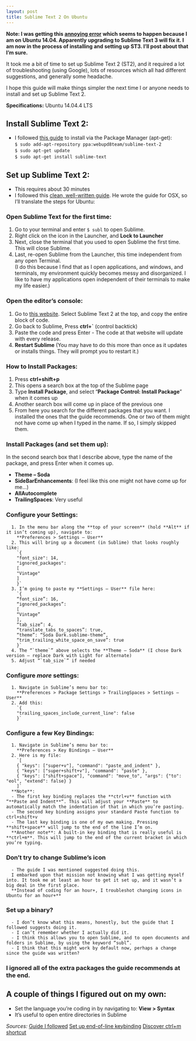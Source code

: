 ```yaml
---
layout: post
title: Sublime Text 2 On Ubuntu
---
```


**Note: I was getting this [annoying error](http://stackoverflow.com/questions/23165426/sublime-text-on-ubuntu-14-04-keeps-attempting-to-remove-it) which seems to happen because I am on Ubuntu 14.04. Apparently upgrading to Sublime Text 3 will fix it. I am now in the process of installing and setting up ST3. I’ll post about that I’m sure.**

  

It took me a bit of time to set up Sublime Text 2 (ST2), and it required a lot of troubleshooting (using Google), lots of resources which all had different suggestions, and generally some headache.
  
I hope this guide will make things simpler the next time I or anyone needs to install and set up Sublime Text 2.

**Specifications:** Ubuntu 14.04.4 LTS

## **Install Sublime Text 2**:
 - I followed [this guide](http://askubuntu.com/questions/172698/how-do-i-install-sublime-text-2-3) to install via the Package Manager (apt-get):  
    `$ sudo add-apt-repository ppa:webupd8team/sublime-text-2`  
    `$ sudo apt-get update`  
    `$ sudo apt-get install sublime-text`  

## **Set up Sublime Text 2**:
 - This requires about 30 minutes
 - I followed this [clean, well-written guide](https://blog.alexmaccaw.com/sublime-text). He wrote the guide for OSX, so I’ll translate the steps for Ubuntu:
  
### **Open Sublime Text for the first time**:  
  1. Go to your terminal and enter `$ subl` to open Sublime.  
  2. Right click on the icon in the Launcher, and **Lock to Launcher**  
  3. Next, close the terminal that you used to open Sublime the first time. This will close Sublime.  
  4. Last, re-open Sublime from the Launcher, this time independent from any open Terminal.  
  (I do this because I find that as I open applications, and windows, and terminals, my environment quickly becomes messy and disorganized. I like to have my applications open independent of their terminals to make my life easier.)
### **Open the editor’s console**:
  1. Go to [this website](https://packagecontrol.io/installation#st3). Select Sublime Text 2 at the top, and copy the entire block of code.
  2. Go back to Sublime, Press **ctrl+`** (control backtick)
  3. Paste the code and press Enter
    - The code at that website will update with every release.
  4. **Restart Sublime** (You may have to do this more than once as it updates or installs things. They will prompt you to restart it.)
### **How to Install Packages:**
  1. Press **ctrl+shift+p**
  2. This opens a search box at the top of the Sublime page
  3. Type **Install Package**, and select “**Package Control: Install Package**” when it comes up
  4. Another search box will come up in place of the previous one
  5. From here you search for the different packages that you want. I installed the ones that the guide recommends. One or two of them might not have come up when I typed in the name. If so, I simply skipped them.
### **Install Packages (and set them up)**:
In the second search box that I describe above, type the name of the package, and press Enter when it comes up.
  - **Theme – Soda**
  - **SideBarEnhancements**: (I feel like this one might not have come up for me…)
  - **AllAutocomplete**
  - **TrailingSpaces**: Very useful
### **Configure your Settings**:
      1. In the menu bar along the **top of your screen** (hold **Alt** if it isn’t coming up), navigate to:
        **Preferences > Settings – User**
      2. This will bring up a document (in Sublime) that looks roughly like:
        `{
        "font_size": 14,
        "ignored_packages":
        [
        "Vintage"
        ]
        }`
      3. I’m going to paste my **Settings – User** file here:
        `{
        “font_size”: 16,
        “ignored_packages”:
        [
        “Vintage”
        ],
        “tab_size”: 4,
        “translate_tabs_to_spaces”: true,
        “theme”: “Soda Dark.sublime-theme”,
        “trim_trailing_white_space_on_save”: true
        }`
      4. The “`theme`” above selects the **Theme – Soda** (I chose Dark version — replace Dark with Light for alternate)
      5. Adjust “`tab_size`” if needed
### **Configure _more_ settings**:
      1. Navigate in Sublime’s menu bar to:
        **Preferences > Package Settings > TrailingSpaces > Settings – User**
      2. Add this:
        `{
        "trailing_spaces_include_current_line": false
        }`
### **Configure a few Key Bindings**:
      1. Navigate in Sublime’s menu bar to:
        **Preferences > Key Bindings – User**
      2. Here is my file:
        `[
        { "keys": ["super+v"], "command": "paste_and_indent" },
        { "keys": ["super+shift+v"], "command": "paste" },
        { "keys": ["shift+space"], "command": "move_to", "args": {"to": "eol", "extend": false} }
        ]`
      **Note**:
      - The first key binding replaces the **ctrl+v** function with “**Paste and Indent**“. This will adjust your **Paste** to automatically match the indentation of that in which you’re pasting.
      - The second key binding assigns your standard Paste function to ctrl+shift+v
      - The last key binding is one of my own making. Pressing **shift+space** will jump to the end of the line I’m on.
      **Another note**: A built-in key binding that is really useful is **ctrl+m**. This will jump to the end of the current bracket in which you’re typing.
### **Don’t try to change Sublime’s icon**
      - The guide I was mentioned suggested doing this.
      I embarked upon that mission not knowing what I was getting myself into. It took me at least an hour to get it set up, and it wasn’t a big deal in the first place.
      **Instead of coding for an hour+, I troubleshot changing icons in Ubuntu for an hour+**
### **Set up a binary?**
      - I don’t know what this means, honestly, but the guide that I followed suggests doing it.
      - I can’t remember whether I actually did it.
      - I think this allows you to open Sublime, and to open documents and folders in Sublime, by using the keyword “subl”.
      - I think that this might work by default now, perhaps a change since the guide was written?
### **I ignored all of the extra packages the guide recommends at the end.**

## **A couple of things I figured out on my own:**
  - Set the language you’re coding in by navigating to:
    **View > Syntax**
  - It’s useful to open entire directories in Sublime

_Sources:_
[Guide I followed](https://blog.alexmaccaw.com/sublime-text)
[Set up end-of-line keybinding](http://stackoverflow.com/questions/14394598/move-to-end-of-line-without-end-key-in-sublime-text2)
[Discover ctrl+m shortcut](https://forum.sublimetext.com/t/jump-to-matching-bracket-addition/3593)

